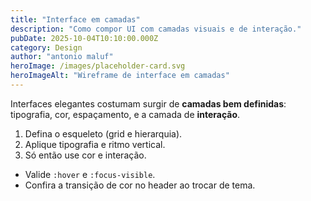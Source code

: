 ```yaml
---
title: "Interface em camadas"
description: "Como compor UI com camadas visuais e de interação."
pubDate: 2025-10-04T10:10:00.000Z
category: Design
author: "antonio maluf"
heroImage: /images/placeholder-card.svg
heroImageAlt: "Wireframe de interface em camadas"
---
```


Interfaces elegantes costumam surgir de **camadas bem definidas**: tipografia, cor, espaçamento, e a camada de **interação**.

1. Defina o esqueleto (grid e hierarquia).
2. Aplique tipografia e ritmo vertical.
3. Só então use cor e interação.

- Valide `:hover` e `:focus-visible`.
- Confira a transição de cor no header ao trocar de tema.